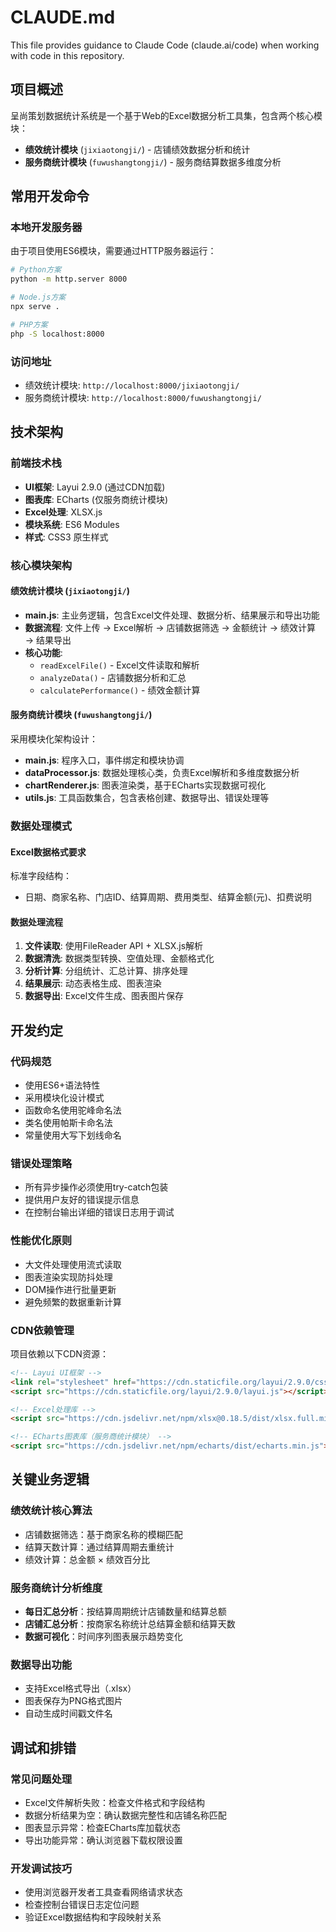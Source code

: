 # CLAUDE.md

This file provides guidance to Claude Code (claude.ai/code) when working with code in this repository.

## 项目概述

呈尚策划数据统计系统是一个基于Web的Excel数据分析工具集，包含两个核心模块：
- **绩效统计模块** (`jixiaotongji/`) - 店铺绩效数据分析和统计
- **服务商统计模块** (`fuwushangtongji/`) - 服务商结算数据多维度分析

## 常用开发命令

### 本地开发服务器
由于项目使用ES6模块，需要通过HTTP服务器运行：

```bash
# Python方案
python -m http.server 8000

# Node.js方案  
npx serve .

# PHP方案
php -S localhost:8000
```

### 访问地址
- 绩效统计模块: `http://localhost:8000/jixiaotongji/`
- 服务商统计模块: `http://localhost:8000/fuwushangtongji/`

## 技术架构

### 前端技术栈
- **UI框架**: Layui 2.9.0 (通过CDN加载)
- **图表库**: ECharts (仅服务商统计模块)
- **Excel处理**: XLSX.js
- **模块系统**: ES6 Modules
- **样式**: CSS3 原生样式

### 核心模块架构

#### 绩效统计模块 (`jixiaotongji/`)
- **main.js**: 主业务逻辑，包含Excel文件处理、数据分析、结果展示和导出功能
- **数据流程**: 文件上传 → Excel解析 → 店铺数据筛选 → 金额统计 → 绩效计算 → 结果导出
- **核心功能**: 
  - `readExcelFile()` - Excel文件读取和解析
  - `analyzeData()` - 店铺数据分析和汇总
  - `calculatePerformance()` - 绩效金额计算

#### 服务商统计模块 (`fuwushangtongji/`)
采用模块化架构设计：
- **main.js**: 程序入口，事件绑定和模块协调
- **dataProcessor.js**: 数据处理核心类，负责Excel解析和多维度数据分析
- **chartRenderer.js**: 图表渲染类，基于ECharts实现数据可视化  
- **utils.js**: 工具函数集合，包含表格创建、数据导出、错误处理等

### 数据处理模式

#### Excel数据格式要求
标准字段结构：
- 日期、商家名称、门店ID、结算周期、费用类型、结算金额(元)、扣费说明

#### 数据处理流程
1. **文件读取**: 使用FileReader API + XLSX.js解析
2. **数据清洗**: 数据类型转换、空值处理、金额格式化
3. **分析计算**: 分组统计、汇总计算、排序处理
4. **结果展示**: 动态表格生成、图表渲染
5. **数据导出**: Excel文件生成、图表图片保存

## 开发约定

### 代码规范
- 使用ES6+语法特性
- 采用模块化设计模式
- 函数命名使用驼峰命名法
- 类名使用帕斯卡命名法
- 常量使用大写下划线命名

### 错误处理策略
- 所有异步操作必须使用try-catch包装
- 提供用户友好的错误提示信息
- 在控制台输出详细的错误日志用于调试

### 性能优化原则
- 大文件处理使用流式读取
- 图表渲染实现防抖处理
- DOM操作进行批量更新
- 避免频繁的数据重新计算

### CDN依赖管理
项目依赖以下CDN资源：
```html
<!-- Layui UI框架 -->
<link rel="stylesheet" href="https://cdn.staticfile.org/layui/2.9.0/css/layui.css">
<script src="https://cdn.staticfile.org/layui/2.9.0/layui.js"></script>

<!-- Excel处理库 -->
<script src="https://cdn.jsdelivr.net/npm/xlsx@0.18.5/dist/xlsx.full.min.js"></script>

<!-- ECharts图表库（服务商统计模块） -->
<script src="https://cdn.jsdelivr.net/npm/echarts/dist/echarts.min.js"></script>
```

## 关键业务逻辑

### 绩效统计核心算法
- 店铺数据筛选：基于商家名称的模糊匹配
- 结算天数计算：通过结算周期去重统计
- 绩效计算：总金额 × 绩效百分比

### 服务商统计分析维度
- **每日汇总分析**：按结算周期统计店铺数量和结算总额
- **店铺汇总分析**：按商家名称统计总结算金额和结算天数
- **数据可视化**：时间序列图表展示趋势变化

### 数据导出功能
- 支持Excel格式导出（.xlsx）
- 图表保存为PNG格式图片
- 自动生成时间戳文件名

## 调试和排错

### 常见问题处理
- Excel文件解析失败：检查文件格式和字段结构
- 数据分析结果为空：确认数据完整性和店铺名称匹配
- 图表显示异常：检查ECharts库加载状态
- 导出功能异常：确认浏览器下载权限设置

### 开发调试技巧
- 使用浏览器开发者工具查看网络请求状态
- 检查控制台错误日志定位问题
- 验证Excel数据结构和字段映射关系